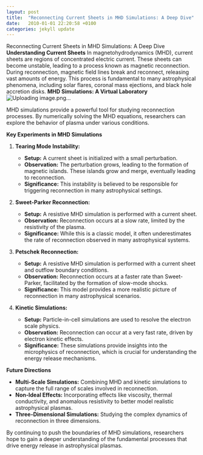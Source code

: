 ```yaml
---
layout: post
title:  "Reconnecting Current Sheets in MHD Simulations: A Deep Dive"
date:   2010-01-01 22:20:58 +0100
categories: jekyll update
---
```



Reconnecting Current Sheets in MHD Simulations: A Deep Dive
**Understanding Current Sheets**
In magnetohydrodynamics (MHD), current sheets are regions of concentrated electric current. These sheets can become unstable, leading to a process known as magnetic reconnection. During reconnection, magnetic field lines break and reconnect, releasing vast amounts of energy. This process is fundamental to many astrophysical phenomena, including solar flares, coronal mass ejections, and black hole accretion disks.
**MHD Simulations: A Virtual Laboratory**
![Uploading image.png…]()

MHD simulations provide a powerful tool for studying reconnection processes. By numerically solving the MHD equations, researchers can explore the behavior of plasma under various conditions. 

**Key Experiments in MHD Simulations**

1. **Tearing Mode Instability:** 
   * **Setup:** A current sheet is initialized with a small perturbation.
   * **Observation:** The perturbation grows, leading to the formation of magnetic islands. These islands grow and merge, eventually leading to reconnection.
   * **Significance:** This instability is believed to be responsible for triggering reconnection in many astrophysical settings.

2. **Sweet-Parker Reconnection:**
   * **Setup:** A resistive MHD simulation is performed with a current sheet.
   * **Observation:** Reconnection occurs at a slow rate, limited by the resistivity of the plasma.
   * **Significance:** While this is a classic model, it often underestimates the rate of reconnection observed in many astrophysical systems.

3. **Petschek Reconnection:**
   * **Setup:** A resistive MHD simulation is performed with a current sheet and outflow boundary conditions.
   * **Observation:** Reconnection occurs at a faster rate than Sweet-Parker, facilitated by the formation of slow-mode shocks.
   * **Significance:** This model provides a more realistic picture of reconnection in many astrophysical scenarios.

4. **Kinetic Simulations:**
   * **Setup:** Particle-in-cell simulations are used to resolve the electron scale physics.
   * **Observation:** Reconnection can occur at a very fast rate, driven by electron kinetic effects.
   * **Significance:** These simulations provide insights into the microphysics of reconnection, which is crucial for understanding the energy release mechanisms.

**Future Directions**

* **Multi-Scale Simulations:** Combining MHD and kinetic simulations to capture the full range of scales involved in reconnection.
* **Non-Ideal Effects:** Incorporating effects like viscosity, thermal conductivity, and anomalous resistivity to better model realistic astrophysical plasmas.
* **Three-Dimensional Simulations:** Studying the complex dynamics of reconnection in three dimensions.

By continuing to push the boundaries of MHD simulations, researchers hope to gain a deeper understanding of the fundamental processes that drive energy release in astrophysical plasmas. 


